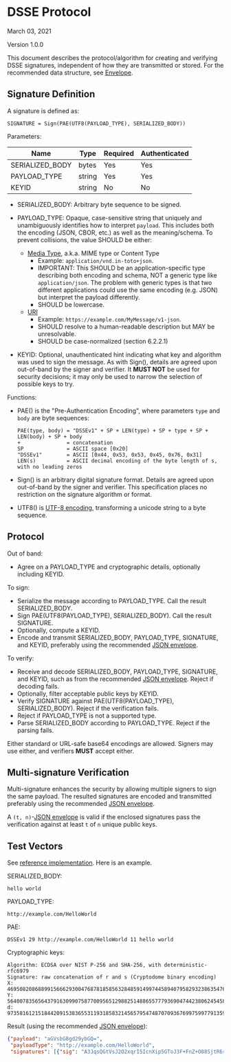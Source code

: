 # DSSE Protocol

March 03, 2021

Version 1.0.0

This document describes the protocol/algorithm for creating and verifying DSSE
signatures, independent of how they are transmitted or stored. For the
recommended data structure, see [Envelope](envelope.md).

## Signature Definition

A signature is defined as:

```none
SIGNATURE = Sign(PAE(UTF8(PAYLOAD_TYPE), SERIALIZED_BODY))
```

Parameters:

Name            | Type   | Required | Authenticated
--------------- | ------ | -------- | -------------
SERIALIZED_BODY | bytes  | Yes      | Yes
PAYLOAD_TYPE    | string | Yes      | Yes
KEYID           | string | No       | No

*   SERIALIZED_BODY: Arbitrary byte sequence to be signed.

*   PAYLOAD_TYPE: Opaque, case-sensitive string that uniquely and unambiguously
    identifies how to interpret `payload`. This includes both the encoding
    (JSON, CBOR, etc.) as well as the meaning/schema. To prevent collisions, the
    value SHOULD be either:

    *   [Media Type](https://www.iana.org/assignments/media-types/), a.k.a. MIME
        type or Content Type
        *   Example: `application/vnd.in-toto+json`.
        *   IMPORTANT: This SHOULD be an application-specific type describing
            both encoding and schema, NOT a generic type like
            `application/json`. The problem with generic types is that two
            different applications could use the same encoding (e.g. JSON) but
            interpret the payload differently.
        *   SHOULD be lowercase.
    *   [URI](https://tools.ietf.org/html/rfc3986)
        *   Example: `https://example.com/MyMessage/v1-json`.
        *   SHOULD resolve to a human-readable description but MAY be
            unresolvable.
        *   SHOULD be case-normalized (section 6.2.2.1)

*   KEYID: Optional, unauthenticated hint indicating what key and algorithm was
    used to sign the message. As with Sign(), details are agreed upon
    out-of-band by the signer and verifier. It **MUST NOT** be used for security
    decisions; it may only be used to narrow the selection of possible keys to
    try.

Functions:

*   PAE() is the "Pre-Authentication Encoding", where parameters `type` and
    `body` are byte sequences:

    ```none
    PAE(type, body) = "DSSEv1" + SP + LEN(type) + SP + type + SP + LEN(body) + SP + body
    +               = concatenation
    SP              = ASCII space [0x20]
    "DSSEv1"        = ASCII [0x44, 0x53, 0x53, 0x45, 0x76, 0x31]
    LEN(s)          = ASCII decimal encoding of the byte length of s, with no leading zeros
    ```

*   Sign() is an arbitrary digital signature format. Details are agreed upon
    out-of-band by the signer and verifier. This specification places no
    restriction on the signature algorithm or format.

*   UTF8() is [UTF-8 encoding](https://tools.ietf.org/html/rfc3629),
    transforming a unicode string to a byte sequence.

## Protocol

Out of band:

-   Agree on a PAYLOAD_TYPE and cryptographic details, optionally including
    KEYID.

To sign:

-   Serialize the message according to PAYLOAD_TYPE. Call the result
    SERIALIZED_BODY.
-   Sign PAE(UTF8(PAYLOAD_TYPE), SERIALIZED_BODY). Call the result SIGNATURE.
-   Optionally, compute a KEYID.
-   Encode and transmit SERIALIZED_BODY, PAYLOAD_TYPE, SIGNATURE, and KEYID,
    preferably using the recommended [JSON envelope](envelope.md).

To verify:

-   Receive and decode SERIALIZED_BODY, PAYLOAD_TYPE, SIGNATURE, and KEYID, such
    as from the recommended [JSON envelope](envelope.md). Reject if decoding
    fails.
-   Optionally, filter acceptable public keys by KEYID.
-   Verify SIGNATURE against PAE(UTF8(PAYLOAD_TYPE), SERIALIZED_BODY). Reject if
    the verification fails.
-   Reject if PAYLOAD_TYPE is not a supported type.
-   Parse SERIALIZED_BODY according to PAYLOAD_TYPE. Reject if the parsing
    fails.

Either standard or URL-safe base64 encodings are allowed. Signers may use
either, and verifiers **MUST** accept either.

## Multi-signature Verification

Multi-signature enhances the security by allowing multiple signers to sign the
same payload. The resulted signatures are encoded and transmitted preferably
using the recommended [JSON envelope](envelope.md).

A `(t, n)`-[JSON envelope](envelope.md) is valid if the enclosed signatures pass
the verification against at least `t` of `n` unique public keys.

## Test Vectors

See [reference implementation](implementation/signing_spec.py). Here is an
example.

SERIALIZED_BODY:

```none
hello world
```

PAYLOAD_TYPE:

```none
http://example.com/HelloWorld
```

PAE:

```none
DSSEv1 29 http://example.com/HelloWorld 11 hello world
```

Cryptographic keys:

```none
Algorithm: ECDSA over NIST P-256 and SHA-256, with deterministic-rfc6979
Signature: raw concatenation of r and s (Cryptodome binary encoding)
X: 46950820868899156662930047687818585632848591499744589407958293238635476079160
Y: 5640078356564379163099075877009565129882514886557779369047442380624545832820
d: 97358161215184420915383655311931858321456579547487070936769975997791359926199
```

Result (using the recommended [JSON envelope](envelope.md)):

```json
{"payload": "aGVsbG8gd29ybGQ=",
 "payloadType": "http://example.com/HelloWorld",
 "signatures": [{"sig": "A3JqsQGtVsJ2O2xqrI5IcnXip5GToJ3F+FnZ+O88SjtR6rDAajabZKciJTfUiHqJPcIAriEGAHTVeCUjW2JIZA=="}]}
```

[Canonical JSON]: http://wiki.laptop.org/go/Canonical_JSON
[in-toto]: https://in-toto.io
[JWS]: https://tools.ietf.org/html/rfc7515
[PASETO]: https://github.com/paragonie/paseto/blob/master/docs/01-Protocol-Versions/Version2.md#sig
[TUF]: https://theupdateframework.io
